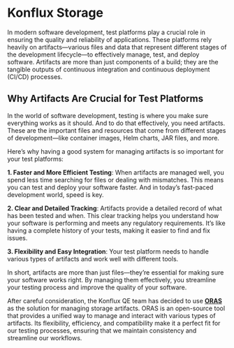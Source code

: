 # Konflux Storage

In modern software development, test platforms play a crucial role in ensuring the quality and reliability of applications. These platforms rely heavily on artifacts—various files and data that represent different stages of the development lifecycle—to effectively manage, test, and deploy software. Artifacts are more than just components of a build; they are the tangible outputs of continuous integration and continuous deployment (CI/CD) processes.

## Why Artifacts Are Crucial for Test Platforms

In the world of software development, testing is where you make sure everything works as it should. And to do that effectively, you need artifacts. These are the important files and resources that come from different stages of development—like container images, Helm charts, JAR files, and more.

Here’s why having a good system for managing artifacts is so important for your test platforms:

**1. Faster and More Efficient Testing**: When artifacts are managed well, you spend less time searching for files or dealing with mismatches. This means you can test and deploy your software faster. And in today’s fast-paced development world, speed is key.

**2. Clear and Detailed Tracking**: Artifacts provide a detailed record of what has been tested and when. This clear tracking helps you understand how your software is performing and meets any regulatory requirements. It’s like having a complete history of your tests, making it easier to find and fix issues.

**3. Flexibility and Easy Integration**: Your test platform needs to handle various types of artifacts and work well with different tools. 

In short, artifacts are more than just files—they’re essential for making sure your software works right. By managing them effectively, you streamline your testing process and improve the quality of your software.

After careful consideration, the Konflux QE team has decided to use [**ORAS**](https://oras.land) as the solution for managing storage artifacts. ORAS is an open-source tool that provides a unified way to manage and interact with various types of artifacts. Its flexibility, efficiency, and compatibility make it a perfect fit for our testing processes, ensuring that we maintain consistency and streamline our workflows.
